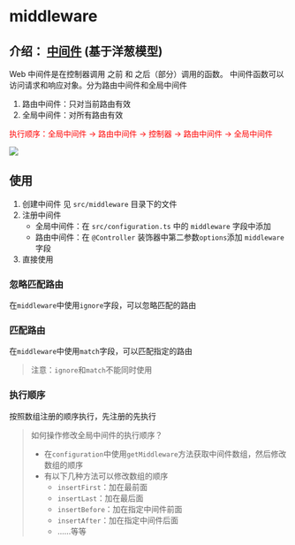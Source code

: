 # middleware

## 介绍： [中间件](https://midwayjs.org/docs/middleware) (基于洋葱模型)

Web 中间件是在控制器调用 之前 和 之后（部分）调用的函数。 中间件函数可以访问请求和响应对象。分为路由中间件和全局中间件
1. 路由中间件：只对当前路由有效
2. 全局中间件：对所有路由有效
<p style="color: red">执行顺序：全局中间件 -> 路由中间件 -> 控制器 -> 路由中间件 -> 全局中间件</p>
<img src="https://img.alicdn.com/imgextra/i1/O1CN01oQZ5Rk1jReqck6YMn_!!6000000004545-2-tps-2350-584.png" />

## 使用
1. 创建中间件
见 `src/middleware` 目录下的文件
2. 注册中间件
    - 全局中间件：在 `src/configuration.ts` 中的 `middleware` 字段中添加
    - 路由中间件：在 `@Controller` 装饰器中第二参数`options`添加 `middleware` 字段
3. 直接使用

### 忽略匹配路由
在`middleware`中使用`ignore`字段，可以忽略匹配的路由

### 匹配路由
在`middleware`中使用`match`字段，可以匹配指定的路由

> 注意：`ignore`和`match`不能同时使用

### 执行顺序
按照数组注册的顺序执行，先注册的先执行
> 如何操作修改全局中间件的执行顺序？
>  - 在`configuration`中使用`getMiddleware`方法获取中间件数组，然后修改数组的顺序
>  - 有以下几种方法可以修改数组的顺序
>    - `insertFirst`：加在最前面
>    - `insertLast`：加在最后面
>    - `insertBefore`：加在指定中间件前面
>    - `insertAfter`：加在指定中间件后面
>    - ......等等
